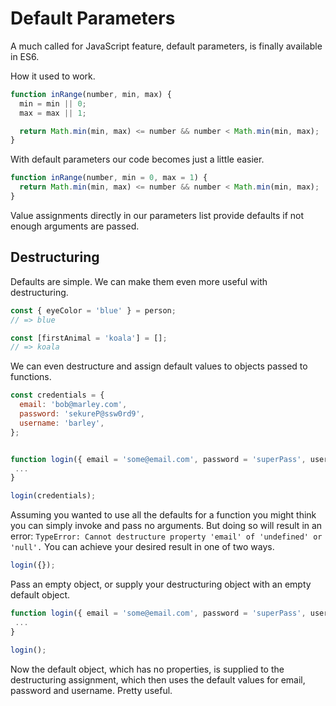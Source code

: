 # Default Parameters

A much called for JavaScript feature, default parameters, is finally available in ES6.  

How it used to work.

```javascript
function inRange(number, min, max) {
  min = min || 0;
  max = max || 1;

  return Math.min(min, max) <= number && number < Math.min(min, max);
}
```

With default parameters our code becomes just a little easier.  

```javascript
function inRange(number, min = 0, max = 1) {
  return Math.min(min, max) <= number && number < Math.min(min, max);
}
```

Value assignments directly in our parameters list provide defaults if not enough arguments are passed.  

## Destructuring

Defaults are simple. We can make them even more useful with destructuring.  

```javascript
const { eyeColor = 'blue' } = person;
// => blue

const [firstAnimal = 'koala'] = [];
// => koala
```

We can even destructure and assign default values to objects passed to functions.  

```javascript
const credentials = {
  email: 'bob@marley.com',
  password: 'sekureP@ssw0rd9',
  username: 'barley',
};


function login({ email = 'some@email.com', password = 'superPass', username = 'noname' }) {
 ...
}

login(credentials);
```

Assuming you wanted to use all the defaults for a function you might think you can simply invoke and pass no arguments. But doing so will result in an error: `TypeError: Cannot destructure property 'email' of 'undefined' or 'null'.` You can achieve your desired result in one of two ways.  

```javascript
login({});
```

Pass an empty object, or supply your destructuring object with an empty default object.  


```javascript
function login({ email = 'some@email.com', password = 'superPass', username = 'noname' } = {}) {
 ...
}

login();
```

Now the default object, which has no properties, is supplied to the destructuring assignment, which then uses the default values for email, password and username.  Pretty useful.
